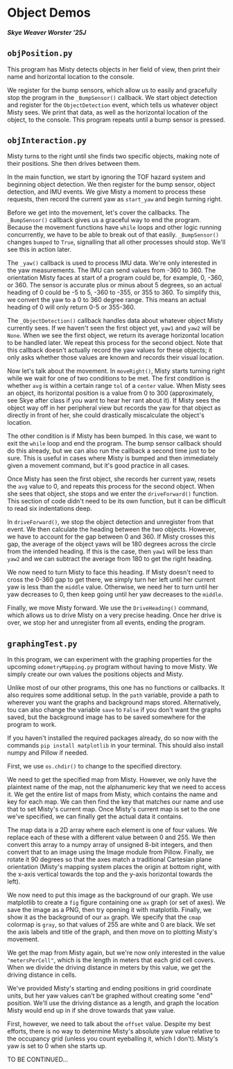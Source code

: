 # Object Demos
##### Skye Weaver Worster '25J

## `objPosition.py`

This program has Misty detects objects in her field of view, then print their name and horizontal location to the console.

We register for the bump sensors, which allow us to easily and gracefully stop the program in the `_BumpSensor()` callback. We start object detection and register for the `ObjectDetection` event, which tells us whatever object Misty sees. We print that data, as well as the horizontal location of the object, to the console. This program repeats until a bump sensor is pressed.

## `objInteraction.py`

Misty turns to the right until she finds two specific objects, making note of their positions. She then drives between them.

In the main function, we start by ignoring the TOF hazard system and beginning object detection. We then register for the bump sensor, object detection, and IMU events. We give Misty a moment to process these requests, then record the current yaw as `start_yaw` and begin turning right.

Before we get into the movement, let's cover the callbacks. The `_BumpSensor()` callback gives us a graceful way to end the program. Because the movement functions have `while` loops and other logic running concurrently, we have to be able to break out of that easily. `_BumpSensor()` changes `bumped` to `True`, signalling that all other processes should stop. We'll see this in action later.

The `_yaw()` callback is used to process IMU data. We're only interested in the yaw measurements. The IMU can send values from -360 to 360. The orientation Misty faces at start of a program could be, for example, 0, -360, or 360. The sensor is accurate plus or minus about 5 degrees, so an actual heading of 0 could be -5 to 5, -360 to -355, or 355 to 360. To simplify this, we convert the yaw to a 0 to 360 degree range. This means an actual heading of 0 will only return 0-5 or 355-360.

The `_ObjectDetection()` callback handles data about whatever object Misty currently sees. If we haven't seen the first object yet, `yaw1` and `yaw2` will be `None`. When we see the first object, we return its average horizontal location to be handled later. We repeat this process for the second object. Note that this callback doesn't actually record the yaw values for these objects; it only asks whether those values are known and records their visual location.

Now let's talk about the movement. In `moveRight()`, Misty starts turning right while we wait for one of two conditions to be met. The first condition is whether `avg` is within a certain range `tol` of a `center` value. When Misty sees an object, its horizontal position is a value from 0 to 300 (approximately, see Skye after class if you want to hear her rant about it). If Misty sees the object way off in her peripheral view but records the yaw for that object as directly in front of her, she could drastically miscalculate the object's location.

The other condition is if Misty has been bumped. In this case, we want to exit the `while` loop and end the program. The bump sensor callback should do this already, but we can also run the callback a second time just to be sure. This is useful in cases where Misty is bumped and then immediately given a movement command, but it's good practice in all cases.

Once Misty has seen the first object, she records her current yaw, resets the `avg` value to 0, and repeats this process for the second object. When she sees that object, she stops and we enter the `driveForward()` function. This section of code didn't need to be its own function, but it can be difficult to read six indentations deep.

In `driveForward()`, we stop the object detection and unregister from that event. We then calculate the heading between the two objects. However, we have to account for the gap between 0 and 360. If Misty crosses this gap, the average of the object yaws will be 180 degrees across the circle from the intended heading. If this is the case, then `yaw1` will be less than `yaw2` and we can subtract the average from 180 to get the right heading.

We now need to turn Misty to face this heading. If Misty doesn't need to cross the 0-360 gap to get there, we simply turn her left until her current yaw is less than the `middle` value. Otherwise, we need her to turn until her yaw decreases to 0, then keep going until her yaw decreases to the `middle`.

Finally, we move Misty forward. We use the `DriveHeading()` command, which allows us to drive Misty on a very precise heading. Once her drive is over, we stop her and unregister from all events, ending the program.

## `graphingTest.py`

In this program, we can experiment with the graphing properties for the upcoming `odometryMapping.py` program without having to move Misty. We simply create our own values the positions objects and Misty.

Unlike most of our other programs, this one has no functions or callbacks. It also requires some additional setup. In the `path` variable, provide a path to wherever you want the graphs and background maps stored. Alternatively, tou can also change the variable `save` to `False` if you don't want the graphs saved, but the background image has to be saved somewhere for the program to work.

If you haven't installed the required packages already, do so now with the commands `pip install matplotlib` in your terminal. This should also install numpy and Pillow if needed.

First, we use `os.chdir()` to change to the specified directory.

We need to get the specified map from Misty. However, we only have the plaintext name of the map, not the alphanumeric key that we need to access it. We get the entire list of maps from Misty, which contains the name and key for each map. We can then find the key that matches our name and use that to set Misty's current map. Once Misty's current map is set to the one we've specified, we can finally get the actual data it contains.

The map data is a 2D array where each element is one of four values. We replace each of these with a different value between 0 and 255. We then convert this array to a numpy array of unsigned 8-bit integers, and then convert that to an image using the Image module from Pillow. Finally, we rotate it 90 degrees so that the axes match a traditional Cartesian plane orientation (Misty's mapping system places the origin at bottom right, with the x-axis vertical towards the top and the y-axis horizontal towards the left).

We now need to put this image as the background of our graph. We use matplotlib to create a `fig` figure containing one `ax` graph (or set of axes). We save the image as a PNG, then try opening it with matplotlib. Finally, we show it as the background of our `ax` graph. We specify that the `cmap` colormap is `gray`, so that values of 255 are white and 0 are black. We set the axis labels and title of the graph, and then move on to plotting Misty's movement.

We get the map from Misty again, but we're now only interested in the value `"metersPerCell"`, which is the length in meters that each grid cell covers. When we divide the driving distance in meters by this value, we get the driving distance in cells.

We've provided Misty's starting and ending positions in grid coordinate units, but her yaw values can't be graphed without creating some "end" position. We'll use the driving distance as a length, and graph the location Misty would end up in if she drove towards that yaw value.

First, however, we need to talk about the `offset` value. Despite my best efforts, there is no way to determine Misty's absolute yaw value relative to the occupancy grid (unless you count eyeballing it, which I don't). Misty's yaw is set to 0 when she starts up. 

TO BE CONTINUED...